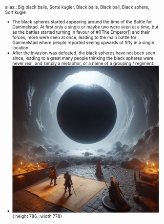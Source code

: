 alias:: Big black balls, Sorte kugler, Black balls, Black ball, Black sphere, Sort kugle

- The black spheres started appearing around the time of the Battle for Gammelstad. At first only a single or maybe two were seen at a time, but as the battles started turning in favour of #[[The Emperor]] and their forces, more were seen at once, leading to the main battle for Gammelstad where people reported seeing upwards of fifty in a single location.
- After the invasion was defeated, the black spheres have not been seen since, leading to a great many people thinking the black spheres were never real, and simply a metaphor, or a name of a grouping / regiment.
- ![image.png](../assets/image_1704020231010_0.png){:height 786, :width 778}